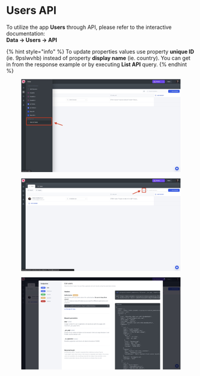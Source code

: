 # Users API

To utilize the app **Users** through API, please refer to the interactive documentation:\
**Data -> Users -> API**

{% hint style="info" %}
To update properties values use property **unique ID** (ie. 9pslwvhb) instead of property **display name** (ie. country). You can get in from the response example or by executing **List API** query.
{% endhint %}

<figure><img src="../../.gitbook/assets/Users (2).jpg" alt=""><figcaption></figcaption></figure>

<figure><img src="../../.gitbook/assets/user2.jpg" alt=""><figcaption></figcaption></figure>

<figure><img src="../../.gitbook/assets/user1 (1).jpg" alt=""><figcaption></figcaption></figure>
